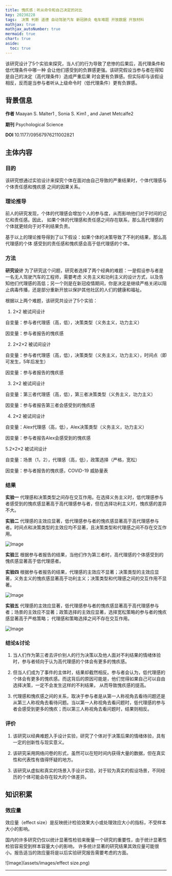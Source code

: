 ```yaml
---
title: 愧疚感：听从命令和自己决定的对比
key: 20230228
tags:  决策 判断 道德 自动驾驶汽车 新冠肺炎 电车难题 开放数据 开放材料
mathjax: true
mathjax_autoNumber: true
mermaid: true
chart: true
aside:
  toc: true
---
```


该研究设计了5个实验来探究，当人们的行为导致了悲惨的后果后，高代理条件和低代理条件中哪一种
会让他们感受到的负罪感更强。该研究假设当参与者在得知是自己的决定（高代理条件）造成严重后果
时会更有负罪感。但实际却与该假设相反，反而是当参与者听从上级命令时（低代理条件）更有负罪感。

<!--more-->

## 背景信息
**作者** Maayan S. Malter1 , Sonia S. Kim1 , and Janet Metcalfe2

**期刊** Psychological Science

**DOI**  10.1177/09567976211002821

## 主体内容

### 目的
该研究想通过实验设计来探究个体在面对由自己导致的严重结果时，个体代理感与个体责任感和愧疚感
之间的因果关系。

### 理论推导
前人的研究发现，个体的代理感会增加个人的参与度，从而影响他们对于时间的记忆和责任感。因此，
如果个体的代理感和责任感之间存在联系，那么高代理感的个体就更倾向于对不利结果负责。

基于以上的理论推导得到了以下假设：如果个体的决策导致了不利的结果，那么高代理感的个体
感受到的责任感和愧疚感会高于低代理感的个体。

### 方法
**研究设计** 
为了研究这个问题，研究者选择了两个经典的难题：一是假设参与者是一名无人驾驶汽车的工程师，需要考虑
义务主义和功利主义的设计方式，以及告知他们代理感的高低；另一个则是在新冠疫情期间，你是决定是继续严格关闭以阻止病毒传播，还是部分重新开放以保护其他社区的人们的健康和福祉。

根据以上两个难题，该研究共设计了5个实验：

1. 2×2 被试间设计

自变量：参与者代理感（高，低），决策类型（义务主义，功力主义）

因变量：参与者报告的愧疚感

2. 2×2×2 被试间设计

自变量：参与者代理感（高，低），决策类型（义务主义，功力主义），时间点（即可发生，5年后发生）

因变量：参与者报告的愧疚感

3. 2×2 被试间设计

自变量：第三者代理感（高，低），第三者决策类型（义务主义，功力主义）

因变量：参与者报告第三者会感受到的愧疚感

4. 2×2 被试间设计

自变量：Alex代理感（高，低），Alex决策类型（义务主义，功力主义）

因变量：参与者报告Alex会感受到的愧疚感

5.2×2×2 被试间设计

自变量：场景（1，2），代理感（高，低），政策选择（严格，宽松）

因变量：参与者报告的愧疚感，COVID-19 威胁量表

### 结果

**实验一**
代理感和决策类型之间存在交互作用。在选择义务主义时，低代理感参与者感受到的愧疚感显著高于高代理感参与者，但在选择功利主义时，愧疚感的差异不大。

**实验二**
代理感的主效应显著，低代理感参与者的愧疚感显著高于高代理感参与者。时间点和决策类型的主效应均不显著，且决策类型和代理感之间不存在交互作用。

![Image](assets/images/experiment12.png)

**实验三**
根据参与者报告的结果，当他们作为第三者时，高代理感的个体感受到的愧疚感显著高于低代理感者。

**实验四**
根据参与者报告的结果，代理感的主效应不显著；决策类型的主效应显著，义务主义的愧疚感显著高于功利主义；决策类型和代理感之间的交互作用不显著。

![Image](assets/images/experiment34.png)

**实验五**
代理感的主效应显著，低代理感参与者的愧疚感显著高于高代理感参与者；场景的主效应不显著；政策选择的主效应显著，选择宽松策略的参与者的愧疚感显著高于严格策略；
代理感和策略选择之间不存在交互作用。

![Image](assets/images/experiment5.png)

### 结论&讨论

1. 当人们作为第三者去评价别人的行为决策以及他人面对不利结果的情绪体验时，参与者倾向于认为高代理感的个体会有更多的愧疚感。

2. 但当人们成为了事件的主体时，结果却截然相反。参与者会认为，低代理感的个体会有更多的愧疚感。而这背后的原因可能是，他们觉得如果自己可以自由选择决策，一定不会发生这样的不利结果，
从而导致愧疚感的提高。

3. 代理感和愧疚感之间的关系，取决于参与者是从第一人称视角去看待问题还是从第三人称视角去看待问题。当以第一人称视角去看问题时，低代理感的参与者会感受到更多的愧疚；而以第三人称视角去看问题时，结果则相反。


### 评价

1. 该研究以经典难题入手设计实验，研究了个体对于决策后果的情绪体验，具有一定的创新性与现实意义。

2. 该研究采用网络问卷的形式，虽然可以在短时间内获得大量的数据，但在真实性和代表性有值得怀疑的地方。

3. 该研究从虚拟和真实的场景入手设计实验，对于较为真实的假设场景，不同经历的个体可能会存在较大的个体差异。


## 知识积累

### 效应量
效应量（effect size）是反映统计检验效果大小或处理效应大小的指标，不受样本大小的影响。

国内的许多研究仍仅以统计显著性检验来衡量一个研究的重要性，由于统计显著性检验容易受到样本容量大小的影响，
许多统计显著的研究结果其效应量可能很小。报告适当的效应量将是以后实验研究报告需要考虑的方面。

![Image](assets/images/effect size.png)

---